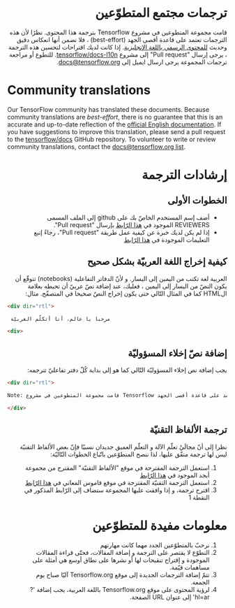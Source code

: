 <div dir="rtl">

# ترجمات مجتمع المتطوّعين

 قامت مجموعة المتطوعين في مشروع Tensorflow بترجمة هذا المحتوى. نظرًا لأن هذه الترجمات تعتمد على قاعدة أقصى الجهد (best-effort) ، فلا نضمن أنها انعكاس دقيق وحديث [للمحتوى الرسمي باللغة الإنجليزية](https://www.tensorflow.org/?hl=en). إذا كانت لديك اقتراحات لتحسين هذه الترجمة ، يرجى إرسال "Pull request" إلى مشروع [tensorflow/docs-l10n](https://github.com/tensorflow/docs-l10n). للتطوع أو مراجعة ترجمات المجموعة يرجى ارسال ايميل إلى docs@tensorflow.org.

</div>

# Community translations

Our TensorFlow community has translated these documents. Because community
translations are *best-effort*, there is no guarantee that this is an accurate
and up-to-date reflection of the
[official English documentation](https://www.tensorflow.org/?hl=en).
If you have suggestions to improve this translation, please send a pull request
to the [tensorflow/docs](https://github.com/tensorflow/docs) GitHub repository.
To volunteer to write or review community translations, contact the
[docs@tensorflow.org list](https://groups.google.com/a/tensorflow.org/forum/#!forum/docs).

<div dir="rtl">

# إرشادات الترجمة

## الخطوات الأولى

* أضف إسم المستخدم الخاصّ بك على github إلى الملف المسمى REVIEWERS الموجود في [هذا الرّابط](https://github.com/tensorflow/docs-l10n/blob/master/site/ar/REVIEWERS) بإرسال "Pull request". 
* إذا لم يكن لديك خبرة عن كيفية عمل طريقة "Pull request"، رجاءً إتبع التعليمات الموجودة في [هذا الرّابط](https://github.com/firstcontributions/first-contributions/blob/master/translations/README.ar.md)

## كيفية إخراج اللغة العربيّة بشكل صحيح

العربية لغة تكتب من اليمين إلى اليسار. و لأنّ الدفاتر التفاعلية (notebooks) تتوقّع أن يكون النصّ من اليسار إلى اليمين ، فعليك، عند إضافة نصّ عربيّ أن تحيطه بعلامة الHTML كما في المثال التّالي حتى يكون إخراج النصّ صحيحا في المتصفّح. مثال:

</div>

```html
<div dir="rtl">

 مرحبا يا عالم، أنا أتكلّم العربيّة

<div>
```

<div dir="rtl">

## إضافة نصّ إخلاء المسؤوليّة

يجب إضافة نص إخلاء المسؤوليّة التّالي كما هو إلى بداية كُلّ دفتر تفاعليّ تترجمه:

</div>

```html
<div dir="rtl">

Note: قامت مجموعة المتطوعين في مشروع Tensorflow بترجمة هذا المحتوى. نظرًا لأن هذه الترجمات تعتمد على قاعدة أقصى الجهد (best-effort) ، فلا نضمن أنها انعكاس دقيق وحديث [للمحتوى الرسمي باللغة الإنجليزية](https://www.tensorflow.org/?hl=en). إذا كانت لديك اقتراحات لتحسين هذه الترجمة ، يرجى إرسال "Pull request" إلى مشروع [tensorflow/docs-l10n](https://github.com/tensorflow/docs-l10n). للتطوع أو مراجعة ترجمات المجموعة يرجى ارسال ايميل إلى docs@tensorflow.org.

</div>
```

<div dir="rtl">
 
## ترجمة الألفاظ التقنيّة

نظرا إلى أنّ مجالَيْ تعلّم الآلة و التعلّم العميق جديدان نسبيّا فإنّ بعض الألفاظ التقنيّة ليس لها ترجمة متفّق عليها، لذا ننصح المتطوّعين باتّباع الخطوات التّاليّة: 

1. استعمل الترجمة المقترحة في موقع "الألفاظ التقنيّة" المقترح من مجموعة أبجد الموجود في <a href="https://abjed.github.io/Arabic-Scientific-Technical-Terms/">هذا الرّابط</a>
2. استعمل الترجمة التقنيّة المقترحة في موقع قاموس المعاني في <a href="https://www.almaany.com/ar/dict/ar-en">هذا الرّابط</a>
3. اقترح ترجمة، و إذا وافقت عليها المجموعة ستضاف إلى الرّابط المذكور في النقطة 1

# معلومات مفيدة للمتطوّعين

1. نرحبّ بالمتطوّعين الجدد مهما كانت مهارتهم
2. التطوّع لا يقتصر على الترجمة و إضافة المقالات، فحتّى قراءة المقالات الموجودة و إقتراح تنقيحات لها أو نشرها على نطاق أوسع هي أمثلة على مساهمات قيّمة.
3. تتمّ إضافة الترجمات الجديدة إلى موقع Tensorflow.org آليّا صباح يوم الجمعة.
4. لرؤية المحتوى على موقع Tensorflow.org باللغة العربية، يجب إضافة '?hl=ar' إلى عنوان URL الصفحة.

</div>

